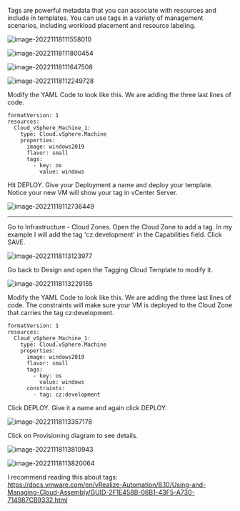 Tags are powerful metadata that you can associate with resources and include in templates. You can use tags in a variety of management scenarios, including workload placement and resource labeling.

![image-20221118111558010](./assets/images/tagging/image-20221118111558010.png)

![image-20221118111800454](./assets/images/tagging/image-20221118111800454.png)

![image-20221118111647508](./assets/images/tagging/image-20221118111647508.png)

![image-20221118112249728](./assets/images/networkprofiles/image-20221118112249728.png)

Modify the YAML Code to look like this. We are adding the three last lines of code.

```
formatVersion: 1
resources:
  Cloud_vSphere_Machine_1:
    type: Cloud.vSphere.Machine
    properties:
      image: windows2019
      flavor: small
      tags: 
        - key: os
          value: windows
```



Hit DEPLOY. Give your Deployment a name and deploy your template. Notice your new VM will show your tag in vCenter Server.

![image-20221118112736449](./assets/images/tagging/image-20221118112736449.png)



------

Go to Infrastructure - Cloud Zones. Open the Cloud Zone to add a tag. In my example I will add the tag 'cz:development' in the Capabilities field. Click SAVE.

![image-20221118113123977](./assets/images/tagging/image-20221118113123977.png)

Go back to Design and open the Tagging Cloud Template to modify it.

![image-20221118113229155](./assets/images/networkprofiles/image-20221118113229155.png)

Modify the YAML Code to look like this. We are adding the three last lines of code. The constraints will make sure your VM is deployed to the Cloud Zone that carries the tag cz:development.

```
formatVersion: 1
resources:
  Cloud_vSphere_Machine_1:
    type: Cloud.vSphere.Machine
    properties:
      image: windows2019
      flavor: small
      tags: 
        - key: os
          value: windows
      constraints: 
        - tag: cz:development
```

Click DEPLOY. Give it a name and again click DEPLOY.

![image-20221118113357178](./assets/images/tagging/image-20221118113357178.png)

Click on Provisioning diagram to see details.

![image-20221118113810943](./assets/images/tagging/image-20221118113810943.png)

![image-20221118113820064](./assets/images/tagging/image-20221118113820064.png)

I recommend reading this about tags: https://docs.vmware.com/en/vRealize-Automation/8.10/Using-and-Managing-Cloud-Assembly/GUID-2F1E458B-06B1-43F5-A730-714987CB9332.html